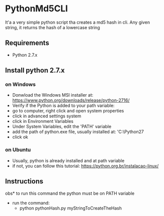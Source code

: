 # PythonMd5CLI

It'a a very simple python script tha creates a md5 hash in cli. Any given string, it returns the hash of a lowercase string

## Requirements
 
- Python 2.7.x

## Install python 2.7.x

### on Windows

- Donwload the Windows MSI installer at: https://www.python.org/downloads/release/python-2716/
- Verify if the Python is added to your path variable:
 - go to computer, right click and open system properties 
 - click in advanced settings system
 - click in Environment Variables
 - Under System Variables, edit the 'PATH' variable
 - add the path of python.exe file, usually installed at: 'C:\Python27
 - click ok

 
### on Ubuntu

- Usually, python is already installed and at path variable
- if not, you can follow this tutorial: https://python.org.br/instalacao-linux/
 
## Instructions

obs* to run this command the python must be on PATH variable

- run the command:
  - python pythonHash.py myStringToCreateTheHash
